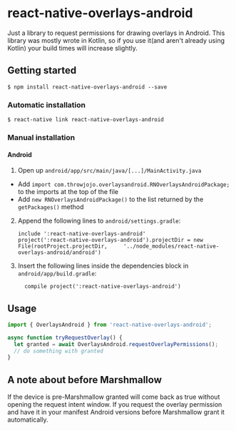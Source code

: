
# react-native-overlays-android

Just a library to request permissions for drawing overlays in Android. This library was mostly wrote in Kotlin, so if you use it(and aren't already using Kotlin) your build times will increase slightly.

## Getting started

`$ npm install react-native-overlays-android --save`

### Automatic installation

`$ react-native link react-native-overlays-android`

### Manual installation


#### Android

1. Open up `android/app/src/main/java/[...]/MainActivity.java`
  - Add `import com.throwjojo.overlaysandroid.RNOverlaysAndroidPackage;` to the imports at the top of the file
  - Add `new RNOverlaysAndroidPackage()` to the list returned by the `getPackages()` method
2. Append the following lines to `android/settings.gradle`:
  	```
  	include ':react-native-overlays-android'
  	project(':react-native-overlays-android').projectDir = new File(rootProject.projectDir, 	'../node_modules/react-native-overlays-android/android')
  	```
3. Insert the following lines inside the dependencies block in `android/app/build.gradle`:
  	```
      compile project(':react-native-overlays-android')
  	```


## Usage
```javascript
import { OverlaysAndroid } from 'react-native-overlays-android';

async function tryRequestOverlay() {
  let granted = await OverlaysAndroid.requestOverlayPermissions();
  // do something with granted
}

```
  
## A note about before Marshmallow
If the device is pre-Marshmallow granted will come back as true without opening the request intent window. If you request the overlay permission and have it in your manifest Android versions before Marshmallow grant it automatically.
